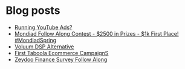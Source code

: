 # Blog posts
<!-- BLOG-POST-LIST:START -->
- [Running YouTube Ads?](https://afflift.com/f/threads/running-youtube-ads.10023/)
- [Mondiad Follow Along Contest - $2500 in Prizes - $1k First Place! #MondiadSpring](https://afflift.com/f/threads/mondiad-follow-along-contest-2500-in-prizes-1k-first-place-mondiadspring.10445/)
- [Voluum DSP Alternative](https://afflift.com/f/threads/voluum-dsp-alternative.10435/)
- [First Taboola Ecommerce CampaignS](https://afflift.com/f/threads/first-taboola-ecommerce-campaigns.10375/)
- [Zeydoo Finance Survey Follow Along](https://afflift.com/f/threads/zeydoo-finance-survey-follow-along.10174/)
<!-- BLOG-POST-LIST:END -->
